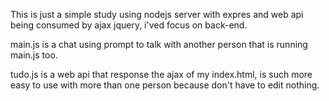 This is just a simple study using nodejs server with expres and web api being consumed by ajax jquery, i'ved focus on back-end.

main.js is a chat using prompt to talk with another person that is running main.js too.

tudo.js is a web api that response the ajax of my index.html, is such more easy to use with more than one person because don't have to edit nothing.
